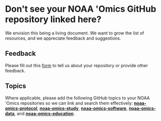 # Don't see your NOAA 'Omics GitHub repository linked here? 

We envision this being a living document. We want to grow the list of resources, and we appreciate feedback and suggestions.

## Feedback

Please fill out this [form](https://forms.gle/e5FTJM3b5nGDWaNB7/) to tell us about your repository or provide other feedback.

## Topics

Where applicable, please add the following GitHub topics to your NOAA 'Omics repositories so we can link and search them effectively: **[noaa-omics-protocol](https://github.com/topics/noaa-omics-protocol)**, **[noaa-omics-study](https://github.com/topics/noaa-omics-study)**, **[noaa-omics-software](https://github.com/topics/noaa-omics-software)**, **[noaa-omics-data](https://github.com/topics/noaa-omics-data)**, and **[noaa-omics-education](https://github.com/topics/noaa-omics-education)**.
